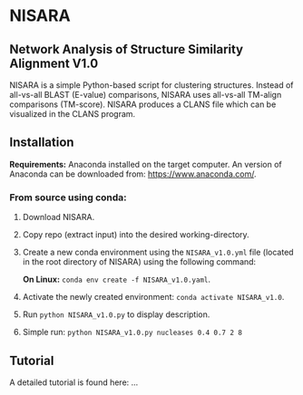 # NISARA
## Network Analysis of Structure Similarity Alignment V1.0

NISARA is a simple Python-based script for clustering structures. Instead of all-vs-all BLAST (E-value) comparisons, NISARA uses all-vs-all TM-align comparisons (TM-score). NISARA produces a CLANS file which can be visualized in the CLANS program.

## Installation

**Requirements:** Anaconda installed on the target computer. An version of Anaconda can be downloaded from: https://www.anaconda.com/.

### From source using conda:

1. Download NISARA.

2. Copy repo (extract input) into the desired working-directory.

3. Create a new conda environment using the `NISARA_v1.0.yml` file (located in the root directory of NISARA) using the following command:

   **On Linux:** `conda env create -f NISARA_v1.0.yaml`.

4. Activate the newly created environment: `conda activate NISARA_v1.0`.

5. Run `python NISARA_v1.0.py` to display description.

6. Simple run: `python NISARA_v1.0.py nucleases 0.4 0.7 2 8`

## Tutorial

A detailed tutorial is found here: ...


